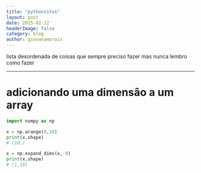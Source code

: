 ```yaml
---
title: "pythonzitos"
layout: post
date: 2025-02-12
headerImage: false
category: blog
author: giovanamorais
---
```


lista desordenada de coisas que sempre preciso fazer mas nunca lembro como fazer

---


# adicionando uma dimensão a um array

```python
import numpy as np

x = np.arange(0,10)
print(x.shape)
# (10,)

x = np.expand_dims(x, 0)
print(x.shape)
# (1,10)
```
